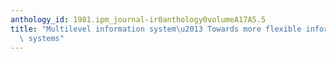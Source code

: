 ```yaml
---
anthology_id: 1981.ipm_journal-ir0anthology0volumeA17A5.5
title: "Multilevel information system\u2013 Towards more flexible information retrieval\
  \ systems"
---
```

